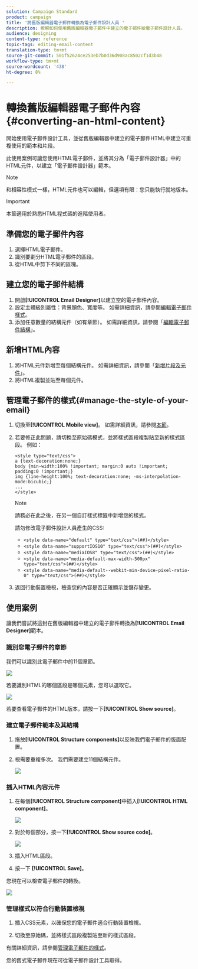 ```yaml
---
solution: Campaign Standard
product: campaign
title: '將舊版編輯器電子郵件轉換為電子郵件設計人員 '
description: 瞭解如何使用舊版編輯器電子郵件中建立的電子郵件給電子郵件設計人員。
audience: designing
content-type: reference
topic-tags: editing-email-content
translation-type: tm+mt
source-git-commit: 501f52624ce253eb7b0d36d908ac8502cf1d3b48
workflow-type: tm+mt
source-wordcount: '438'
ht-degree: 8%

---
```



# 轉換舊版編輯器電子郵件內容{#converting-an-html-content}

開始使用電子郵件設計工具，並從舊版編輯器中建立的電子郵件HTML中建立可重複使用的範本和片段。

此使用案例可讓您使用HTML電子郵件，並將其分為「電子郵件設計器」中的HTML元件，以建立「電子郵件設計器」範本。

>[!NOTE]
>
>和相容性模式一樣，HTML元件也可以編輯，但選項有限：您只能執行就地版本。

>[!IMPORTANT]
>
>本節適用於熟悉HTML程式碼的進階使用者。

## 準備您的電子郵件內容

1. 選擇HTML電子郵件。
1. 識別要劃分HTML電子郵件的區段。
1. 從HTML中剪下不同的區塊。

## 建立您的電子郵件結構

1. 開啟&#x200B;**[!UICONTROL Email Designer]**&#x200B;以建立空的電子郵件內容。
1. 設定主體級別屬性：背景顏色、寬度等。 如需詳細資訊，請參閱[編輯電子郵件樣式](../../designing/using/styles.md)。
1. 添加任意數量的結構元件（如有章節）。 如需詳細資訊，請參閱「[編輯電子郵件結構](../../designing/using/designing-from-scratch.md#defining-the-email-structure)」。

## 新增HTML內容

1. 將HTML元件新增至每個結構元件。 如需詳細資訊，請參閱「[新增片段及元件](../../designing/using/designing-from-scratch.md#defining-the-email-structure)」。
1. 將HTML複製並貼至每個元件。

## 管理電子郵件的樣式{#manage-the-style-of-your-email}

1. 切換至&#x200B;**[!UICONTROL Mobile view]**。 如需詳細資訊，請參閱[本節](../../designing/using/plain-text-html-modes.md#switching-to-mobile-view)。

1. 若要修正此問題，請切換至原始碼模式，並將樣式區段複製貼至新的樣式區段。 例如：

   ```
   <style type="text/css">
   a {text-decoration:none;}
   body {min-width:100% !important; margin:0 auto !important; padding:0 !important;}
   img {line-height:100%; text-decoration:none; -ms-interpolation-mode:bicubic;}
   ...
   </style>
   ```

   >[!NOTE]
   >
   >請務必在此之後，在另一個自訂樣式標籤中新增您的樣式。
   >
   >請勿修改電子郵件設計人員產生的CSS:
   >
   >* `<style data-name="default" type="text/css">(##)</style>`
   >* `<style data-name="supportIOS10" type="text/css">(##)</style>`
   >* `<style data-name="mediaIOS8" type="text/css">(##)</style>`
   >* `<style data-name="media-default-max-width-500px" type="text/css">(##)</style>`
   >* `<style data-name="media-default--webkit-min-device-pixel-ratio-0" type="text/css">(##)</style>`


1. 返回行動裝置檢視，檢查您的內容是否正確顯示並儲存變更。

## 使用案例

讓我們嘗試將這封在舊版編輯器中建立的電子郵件轉換為&#x200B;**[!UICONTROL Email Designer]**&#x200B;範本。

### 識別您電子郵件的章節

我們可以識別此電子郵件中的11個章節。

![](assets/html-dce-view-mail.png)

若要識別HTML的哪個區段是哪個元素，您可以選取它。

![](assets/breadcrumbs.png)

若要查看電子郵件的HTML版本，請按一下&#x200B;**[!UICONTROL Show source]**。

### 建立電子郵件範本及其結構

1. 拖放&#x200B;**[!UICONTROL Structure components]**&#x200B;以反映我們電子郵件的版面配置。

1. 視需要重複多次。 我們需要建立11個結構元件。

   ![](assets/structure-components-migration.png)

### 插入HTML內容元件

1. 在每個&#x200B;**[!UICONTROL Structure component]**&#x200B;中插入&#x200B;**[!UICONTROL HTML component]**。

   ![](assets/html-components.png)

1. 對於每個部分，按一下&#x200B;**[!UICONTROL Show source code]**。

   ![](assets/show-source-code.png)

1. 插入HTML區段。

1. 按一下 **[!UICONTROL Save]**。

您現在可以檢查電子郵件的轉換。

![](assets/migrated-email-result.png)

### 管理樣式以符合行動裝置檢視

1. 插入CSS元素，以確保您的電子郵件適合行動裝置檢視。

1. 切換至原始碼，並將樣式區段複製貼至新的樣式區段。

有關詳細資訊，請參閱[管理電子郵件的樣式](#manage-the-style-of-your-email)。

您的舊式電子郵件現在可從電子郵件設計工具取得。